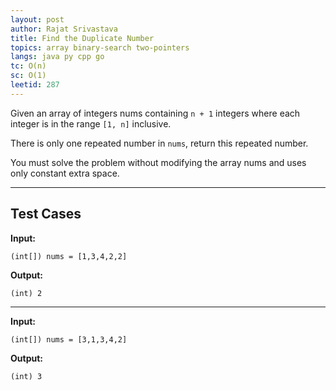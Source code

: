 ```yaml
---
layout: post
author: Rajat Srivastava
title: Find the Duplicate Number
topics: array binary-search two-pointers
langs: java py cpp go
tc: O(n)
sc: O(1)
leetid: 287
---
```


Given an array of integers nums containing `n + 1` integers where each integer is in the range `[1, n]` inclusive.

There is only one repeated number in `nums`, return this repeated number.

You must solve the problem without modifying the array nums and uses only constant extra space.

---

## Test Cases

**Input:** 
```
(int[]) nums = [1,3,4,2,2]
```

**Output:** 
```
(int) 2
```

---

**Input:**
```
(int[]) nums = [3,1,3,4,2]
```

**Output:**
```
(int) 3
```